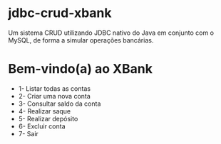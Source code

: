 # jdbc-crud-xbank
Um sistema CRUD utilizando JDBC nativo do Java em conjunto com o MySQL, de forma a simular operações bancárias.

# Bem-vindo(a) ao XBank
* 1- Listar todas as contas
* 2- Criar uma nova conta
* 3- Consultar saldo da conta
* 4- Realizar saque
* 5- Realizar depósito
* 6- Excluir conta
* 7- Sair
